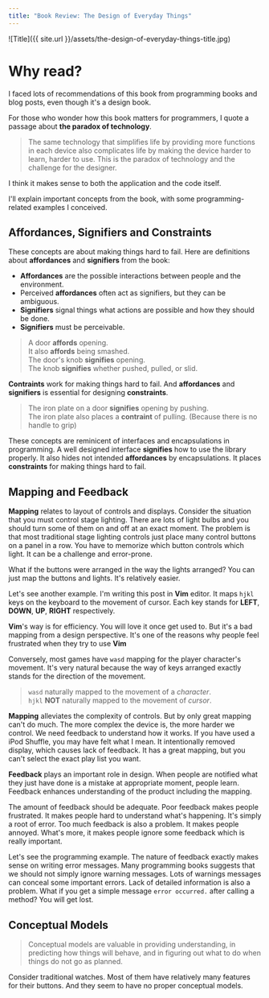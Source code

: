 ```yaml
---
title: "Book Review: The Design of Everyday Things"
---
```


![Title]({{ site.url }}/assets/the-design-of-everyday-things-title.jpg)

# Why read?
I faced lots of recommendations of this book from programming books and blog posts,
even though it's a design book.

For those who wonder how this book matters for programmers, I quote a passage
about **the paradox of technology**.

> The same technology that simplifies life by providing more functions in each
> device also complicates life by making the device harder to learn, harder to
> use.  This is the paradox of technology and the challenge for the designer.

I think it makes sense to both the application and the code itself.

I'll explain important concepts from the book, with some programming-related examples
I conceived.


## Affordances, Signifiers and Constraints

These concepts are about making things hard to fail.
Here are definitions about **affordances** and **signifiers** from the book:

- **Affordances** are the possible interactions between people and the 
environment.
- Perceived **affordances** often act as signifiers, but they can be ambiguous.
- **Signifiers** signal things what actions are possible and how they should be
done.
- **Signifiers** must be perceivable.

> A door **affords** opening.  
> It also **affords** being smashed.  
> The door's knob **signifies** opening.  
> The knob **signifies** whether pushed, pulled, or slid.

**Contraints** work for making things hard to fail.  And **affordances** and
**signifiers** is essential for designing **constraints**.

> The iron plate on a door **signifies** opening by pushing.  
> The iron plate also places a **contraint** of pulling. (Because there is no handle to grip)

These concepts are reminicent of interfaces and encapsulations in programming.
A well designed interface **signifies** how to use the library properly.   It
also hides not intended **affordances** by encapsulations.  It places
**constraints** for making things hard to fail.


## Mapping and Feedback

**Mapping** relates to layout of controls and displays.  Consider the situation 
that you must control stage lighting.  There are lots of light bulbs and you 
should turn  some of them on and off at an exact moment.  The problem is that 
most traditional stage lighting controls just place many control buttons on a 
panel in a row.  You have to memorize which button controls which light.  It 
can be a challenge and error-prone.

What if the buttons were arranged in the way the lights arranged?  You can just
map the buttons and lights.  It's relatively easier.

Let's see another example.  I'm writing this post in **Vim** editor.  It maps
`hjkl` keys on the keyboard to the movement of cursor. Each key stands for 
**LEFT**, **DOWN**, **UP**, **RIGHT** respectively. 

**Vim**'s way is for efficiency.  You will love it once get used to.
But it's a bad mapping from a design perspective.  It's one of the reasons
why people feel frustrated when they try to use **Vim**

Conversely, most  games have `wasd` mapping for the player character's movement.
It's very natural because the way of keys arranged exactly stands for 
the direction of the movement.

> `wasd` naturally mapped to the movement of a *character*.  
> `hjkl` **NOT** naturally mapped to the movement of *cursor*.  

**Mapping** alleviates the complexity of controls.  But by only great mapping 
can't do much.  The more complex the device is, the more harder we control.  We 
need feedback to understand how it works.  If you have used a iPod Shuffle, you 
may have felt what I mean.  It intentionally removed display, which causes lack 
of feedback.  It has a great mapping, but you can't select the exact play list 
you want.

**Feedback** plays an important role in design.  When people are notified what
they just have done is a mistake at appropriate moment, people learn.  
Feedback enhances understanding of the product including the mapping.

The amount of feedback should be adequate.  Poor feedback makes people frustrated.
It makes people hard to understand what's happening.  It's simply a root of error.
Too much feedback is also a problem.  It makes people annoyed.  What's more, 
it makes people ignore some feedback which is  really important.

Let's see the programming example.  The nature of feedback exactly makes sense on
writing error messages.  Many programming books suggests that we should not simply
ignore warning messages.  Lots of warnings messages can conceal some important errors.
Lack of detailed information is also a problem.
What if you get a simple message `error occurred.` after calling a method?
You will get lost.


## Conceptual Models
> Conceptual models are valuable in providing understanding,
> in predicting how things will behave, and in figuring out what to do
> when things do not go as planned.

Consider traditional watches.  Most of them have relatively many features for
their buttons.  And they seem to have no proper conceptual models.
